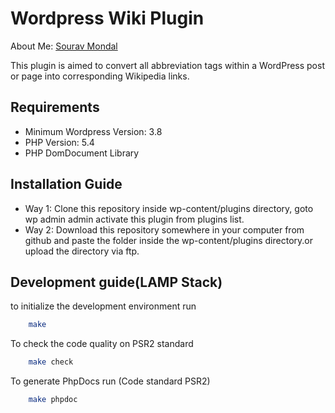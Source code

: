 Wordpress Wiki Plugin
======================
About Me: [Sourav Mondal]<a></a>

  [Sourav Mondal]: http://souravmondal.co.in/resume


This plugin is aimed to convert all abbreviation tags within a WordPress
post or page into corresponding Wikipedia links.

Requirements
------------

-   Minimum Wordpress Version: 3.8
-   PHP Version: 5.4
-   PHP DomDocument Library

Installation Guide
------------------

 - Way 1: Clone this repository inside wp-content/plugins directory, goto wp admin admin activate this plugin from plugins list.
 - Way 2: Download this repository somewhere in your computer from github and paste the folder inside the wp-content/plugins directory.or upload the directory via ftp.


Development guide(LAMP Stack)
------------------

to initialize the development environment run
```bash
    make
```

To check the code quality on PSR2 standard
```bash
    make check
```

To generate PhpDocs run (Code standard PSR2)

```bash
    make phpdoc
```
